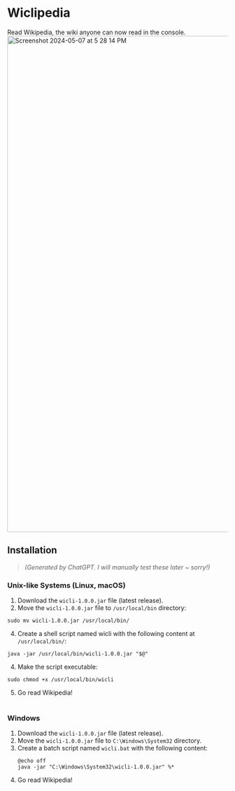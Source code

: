 # Wiclipedia
Read Wikipedia, the wiki anyone can now read in the console.
<img width="1136" alt="Screenshot 2024-05-07 at 5 28 14 PM" src="https://github.com/pocketrice/Wiclipedia/assets/79682953/83aac47e-9d78-43e2-8b2c-aad7001ff985">


## Installation
> _(Generated by ChatGPT. I will manually test these later ~ sorry!)_
### Unix-like Systems (Linux, macOS)
1. Download the `wicli-1.0.0.jar` file (latest release).
2. Move the `wicli-1.0.0.jar` file to `/usr/local/bin` directory:
```
sudo mv wicli-1.0.0.jar /usr/local/bin/
```

4. Create a shell script named wicli with the following content at `/usr/local/bin/`:
```#!/bin/bash
java -jar /usr/local/bin/wicli-1.0.0.jar "$@"
```

4. Make the script executable:
```
sudo chmod +x /usr/local/bin/wicli
```

5. Go read Wikipedia!
<br><br>
### Windows
1. Download the `wicli-1.0.0.jar` file (latest release).
2. Move the `wicli-1.0.0.jar` file to `C:\Windows\System32` directory.
3. Create a batch script named `wicli.bat` with the following content:
    ```
    @echo off
    java -jar "C:\Windows\System32\wicli-1.0.0.jar" %*
    ```
4. Go read Wikipedia!
